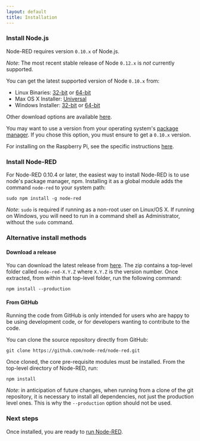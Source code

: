 ```yaml
---
layout: default
title: Installation
---   
```


### Install Node.js

Node-RED requires version <code>0.10.x</code> of Node.js. 

<div class="doc-callout"><em>Note</em>: The most recent stable release of Node <code>0.12.x</code> is <em>not</em> currently supported.</div>

You can get the latest supported version of Node <code>0.10.x</code> from:

 - Linux Binaries: [32-bit](http://nodejs.org/dist/v0.10.36/node-v0.10.36-linux-x86.tar.gz)
                   or
                   [64-bit](http://nodejs.org/dist/v0.10.36/node-v0.10.36-linux-x64.tar.gz)
 - Max OS X Installer: [Universal](http://nodejs.org/dist/v0.10.36/node-v0.10.36.pkg)
 - Windows Installer: [32-bit](http://nodejs.org/dist/v0.10.36/node-v0.10.36-x86.msi)
                      or
                      [64-bit](http://nodejs.org/dist/v0.10.36/x64/node-v0.10.36-x64.msi)

Other download options are available [here](http://nodejs.org/dist/v0.10.36/).

You may want to use a version from your operating system's [package manager](https://github.com/joyent/node/wiki/Installing-Node.js-via-package-manager).
If you chose this option, you must ensure to get a <code>0.10.x</code> version.
 
For installing on the Raspberry Pi, see the specific instructions [here](../hardware/raspberrypi.html).

### Install Node-RED

For Node-RED 0.10.4 or later, the easiest way to install Node-RED is to use node's
package manager, npm. Installing it as a global module adds the command `node-red`
to your system path:

    sudo npm install -g node-red

<div class="doc-callout">
<em>Note</em>: <code>sudo</code> is required if running as a non-root user on Linux/OS X. If
running on Windows, you will need to run in a command shell as Administrator,
without the <code>sudo</code> command.
</div>

### Alternative install methods

#### Download a release

You can download the latest release from [here](https://github.com/node-red/node-red/releases/latest).
The zip contains a top-level folder called `node-red-X.Y.Z` where `X.Y.Z` is the
version number. Once extracted, from within that top-level folder, run the
following command:

    npm install --production
    
#### From GitHub
    
Running the code from GitHub is only intended for users who are happy to be using
development code, or for developers wanting to contribute to the code.

You can clone the source repository directly from GitHub:

    git clone https://github.com/node-red/node-red.git

Once cloned, the core pre-requisite modules must be installed. From the top-level
directory of Node-RED, run:

    npm install

<div class="doc-callout">
<em>Note</em>: in anticipation of future changes, when running from a clone of the git
repository, it is necessary to install all dependencies, not just the production
level ones. This is why the <code>--production</code> option should not be used.
</div>
    
### Next steps

Once installed, you are ready to [run Node-RED](running.html).
